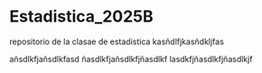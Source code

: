 # Estadistica_2025B
repositorio de  la clasae de estadistica 
kasñdlfjkasñdkljfas

añsdlkfjañsdlkfasd
ñasdlkfjañsdlkfjñasdlkf
lasdkfjñasdlkfjñasdlkjf
